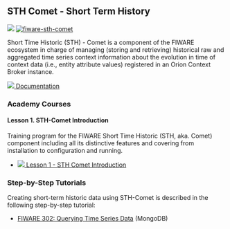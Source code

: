 


<h2>STH Comet - Short Term History</h2>

[![](https://nexus.lab.fiware.org/repository/raw/public/badges/chapters/core.svg)](https://www.fiware.org/developers/catalogue/)
[![fiware-sth-comet](https://nexus.lab.fiware.org/repository/raw/public/badges/stackoverflow/sth-comet.svg)](http://stackoverflow.com/questions/tagged/fiware-sth-comet)

Short Time Historic (STH) - Comet is a component of the FIWARE ecosystem in
charge of managing (storing and retrieving) historical raw and aggregated time
series context information about the evolution in time of context data (i.e.,
entity attribute values) registered in an Orion Context Broker instance.

[![](https://fiware.github.io/academy/img/books.png) Documentation](https://fiware-sth-comet.rtfd.io)

<h3>Academy Courses</h3>

<h4>Lesson 1. STH-Comet Introduction</h4>

Training program for the FIWARE Short Time Historic (STH, aka. Comet) component including all its distinctive features and covering from installation to configuration and running.

* <a href="https://fiware.github.io/academy/sth-comet/sth-comet1.pdf">![](https://fiware.github.io/academy/img/pdf.png) Lesson 1 - STH Comet Introduction</a>


<h3>Step-by-Step Tutorials</h3>

Creating short-term historic data using  STH-Comet  is described in the following step-by-step tutorial:

* [FIWARE 302: Querying Time Series Data](https://fiware-tutorials.readthedocs.io/en/latest/short-term-history) (MongoDB)